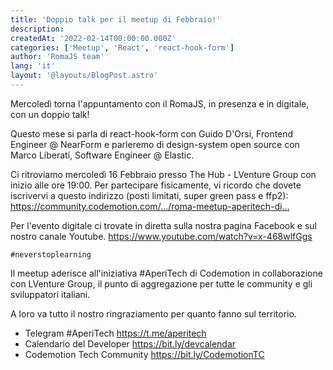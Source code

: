 ```yaml
---
title: 'Doppio talk per il meetup di Febbraio!'
description:
createdAt: '2022-02-14T00:00:00.000Z'
categories: ['Meetup', 'React', 'react-hook-form']
author: 'RomaJS team'
lang: 'it'
layout: '@layouts/BlogPost.astro'
---
```


Mercoledì torna l'appuntamento con il RomaJS, in presenza e in digitale, con un doppio talk!

Questo mese si parla di react-hook-form con Guido D'Orsi, Frontend Engineer @ NearForm e parleremo di design-system open source con Marco Liberati, Software Engineer @ Elastic.

Ci ritroviamo mercoledì 16 Febbraio presso The Hub - LVenture Group con inizio alle ore 19:00.
Per partecipare fisicamente, vi ricordo che dovete iscrivervi a questo indirizzo (posti limitati, super green pass e ffp2):
https://community.codemotion.com/…/roma-meetup-aperitech-di…

Per l'evento digitale ci trovate in diretta sulla nostra pagina Facebook e sul nostro canale Youtube.
https://www.youtube.com/watch?v=x-468wlfGgs

`#neverstoplearning`

Il meetup aderisce all'iniziativa #AperiTech di Codemotion in collaborazione con LVenture Group, il punto di aggregazione per tutte le community e gli sviluppatori italiani.

A loro va tutto il nostro ringraziamento per quanto fanno sul territorio.

- Telegram #AperiTech https://t.me/aperitech
- Calendario del Developer https://bit.ly/devcalendar
- Codemotion Tech Community https://bit.ly/CodemotionTC
